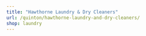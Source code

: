 ```yaml
---
title: "Hawthorne Laundry & Dry Cleaners"
url: /quinton/hawthorne-laundry-and-dry-cleaners/
shop: laundry
---
```

